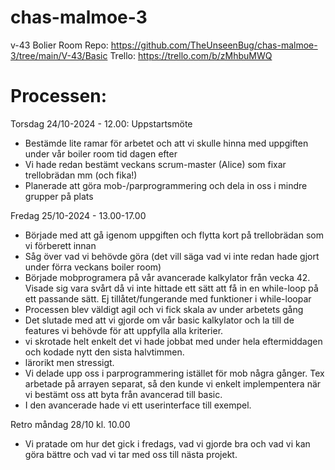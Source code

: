 # chas-malmoe-3
v-43 Bolier Room
Repo: https://github.com/TheUnseenBug/chas-malmoe-3/tree/main/V-43/Basic
Trello: https://trello.com/b/zMhbuMWQ


# Processen:

Torsdag 24/10-2024 - 12.00: Uppstartsmöte
- Bestämde lite ramar för arbetet och att vi skulle hinna med uppgiften under vår boiler room tid dagen efter
- Vi hade redan bestämt veckans scrum-master (Alice) som fixar trellobrädan mm (och fika!)
- Planerade att göra mob-/parprogrammering och dela in oss i mindre grupper på plats

Fredag 25/10-2024 - 13.00-17.00
- Började med att gå igenom uppgiften och flytta kort på trellobrädan som vi förberett innan
- Såg över vad vi behövde göra (det vill säga vad vi inte redan hade gjort under förra veckans boiler room)
- Började mobprogramera på vår avancerade kalkylator från vecka 42. Visade sig vara svårt då vi inte hittade ett sätt att få in en while-loop på ett passande sätt. Ej tillåtet/fungerande med funktioner i while-loopar
- Processen blev väldigt agil och vi fick skala av under arbetets gång
- Det slutade med att vi gjorde om vår basic kalkylator och la till de features vi behövde för att uppfylla alla kriterier.
- vi skrotade helt enkelt det vi hade jobbat med under hela eftermiddagen och kodade nytt den sista halvtimmen.
- lärorikt men stressigt.
- Vi delade upp oss i parprogrammering istället för mob några gånger. Tex arbetade på arrayen separat, så den kunde vi enkelt implempentera när vi bestämt oss att byta från avancerad till basic.
- I den avancerade hade vi ett userinterface till exempel.

Retro måndag 28/10 kl. 10.00
- Vi pratade om hur det gick i fredags, vad vi gjorde bra och vad vi kan göra bättre och vad vi tar med oss till nästa projekt.